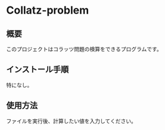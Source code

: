 # Collatz-problem
## 概要
このプロジェクトはコラッツ問題の検算をできるプログラムです。
## インストール手順
特になし。
## 使用方法
ファイルを実行後、計算したい値を入力してください。
